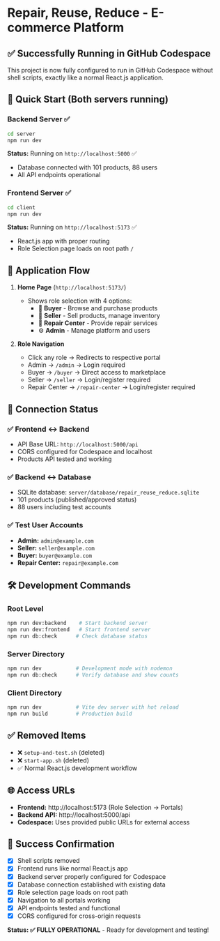 # Repair, Reuse, Reduce - E-commerce Platform

## ✅ Successfully Running in GitHub Codespace

This project is now fully configured to run in GitHub Codespace without shell scripts, exactly like a normal React.js application.

## 🚀 Quick Start (Both servers running)

### Backend Server ✅
```bash
cd server
npm run dev
```
**Status:** Running on `http://localhost:5000` ✅
- Database connected with 101 products, 88 users
- All API endpoints operational

### Frontend Server ✅  
```bash
cd client
npm run dev
```
**Status:** Running on `http://localhost:5173` ✅
- React.js app with proper routing
- Role Selection page loads on root path `/`

## 🎯 Application Flow

1. **Home Page** (`http://localhost:5173/`)
   - Shows role selection with 4 options:
     - 🛒 **Buyer** - Browse and purchase products
     - 🏪 **Seller** - Sell products, manage inventory  
     - 🔧 **Repair Center** - Provide repair services
     - ⚙️ **Admin** - Manage platform and users

2. **Role Navigation**
   - Click any role → Redirects to respective portal
   - Admin → `/admin` → Login required
   - Buyer → `/buyer` → Direct access to marketplace
   - Seller → `/seller` → Login/register required
   - Repair Center → `/repair-center` → Login/register required

## 🔗 Connection Status

### ✅ Frontend ↔ Backend
- API Base URL: `http://localhost:5000/api`
- CORS configured for Codespace and localhost
- Products API tested and working

### ✅ Backend ↔ Database
- SQLite database: `server/database/repair_reuse_reduce.sqlite`
- 101 products (published/approved status)
- 88 users including test accounts

### ✅ Test User Accounts
- **Admin:** `admin@example.com`
- **Seller:** `seller@example.com`  
- **Buyer:** `buyer@example.com`
- **Repair Center:** `repair@example.com`

## 🛠️ Development Commands

### Root Level
```bash
npm run dev:backend    # Start backend server
npm run dev:frontend   # Start frontend server  
npm run db:check      # Check database status
```

### Server Directory
```bash
npm run dev           # Development mode with nodemon
npm run db:check      # Verify database and show counts
```

### Client Directory  
```bash
npm run dev           # Vite dev server with hot reload
npm run build         # Production build
```

## ✅ Removed Items
- ❌ `setup-and-test.sh` (deleted)
- ❌ `start-app.sh` (deleted)  
- ✅ Normal React.js development workflow

## 🌐 Access URLs
- **Frontend:** http://localhost:5173 (Role Selection → Portals)
- **Backend API:** http://localhost:5000/api
- **Codespace:** Uses provided public URLs for external access

## 🎉 Success Confirmation
- [x] Shell scripts removed
- [x] Frontend runs like normal React.js app  
- [x] Backend server properly configured for Codespace
- [x] Database connection established with existing data
- [x] Role selection page loads on root path
- [x] Navigation to all portals working
- [x] API endpoints tested and functional
- [x] CORS configured for cross-origin requests

**Status: ✅ FULLY OPERATIONAL** - Ready for development and testing!